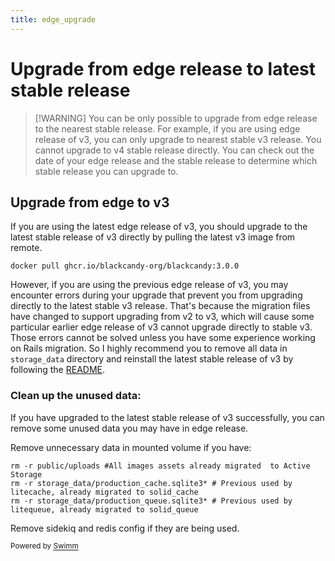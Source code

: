 ```yaml
---
title: edge_upgrade
---
```

# Upgrade from edge release to latest stable release

> \[!WARNING\] You can be only possible to upgrade from edge release to the nearest stable release. For example, if you are using edge release of v3, you can only upgrade to nearest stable v3 release. You cannot upgrade to v4 stable release directly. You can check out the date of your edge release and the stable release to determine which stable release you can upgrade to.

## Upgrade from edge to v3

If you are using the latest edge release of v3, you should upgrade to the latest stable release of v3 directly by pulling the latest v3 image from remote.

```shell
docker pull ghcr.io/blackcandy-org/blackcandy:3.0.0
```

However, if you are using the previous edge release of v3, you may encounter errors during your upgrade that prevent you from upgrading directly to the latest stable v3 release. That's because the migration files have changed to support upgrading from v2 to v3, which will cause some particular earlier edge release of v3 cannot upgrade directly to stable v3. Those errors cannot be solved unless you have some experience working on Rails migration. So I highly recommend you to remove all data in `storage_data` directory and reinstall the latest stable release of v3 by following the [README](https://github.com/blackcandy-org/blackcandy/blob/v3.0.0/README.md).

### Clean up the unused data:

If you have upgraded to the latest stable release of v3 successfully, you can remove some unused data you may have in edge release.

Remove unnecessary data in mounted volume if you have:

```shell
rm -r public/uploads #All images assets already migrated  to Active Storage
rm -r storage_data/production_cache.sqlite3* # Previous used by litecache, already migrated to solid_cache 
rm -r storage_data/production_queue.sqlite3* # Previous used by litequeue, already migrated to solid_queue
```

Remove sidekiq and redis config if they are being used.

<SwmMeta version="3.0.0"><sup>Powered by [Swimm](https://app.swimm.io/)</sup></SwmMeta>
